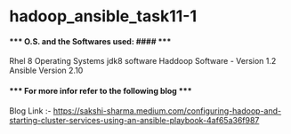 # hadoop_ansible_task11-1 #


#### *** O.S. and the Softwares used:  #### ***
Rhel 8 Operating Systems
jdk8 software
Haddoop Software - Version 1.2 
Ansible Version 2.10


#### *** For more infor refer to the following blog *** ####
Blog Link :- https://sakshi-sharma.medium.com/configuring-hadoop-and-starting-cluster-services-using-an-ansible-playbook-4af65a36f987 
